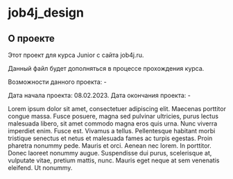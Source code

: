 # job4j_design

## О проекте

Этот проект для курса Junior с сайта job4j.ru.

Данный файл будет дополняться в процессе прохождения курса.

Возможности данного проекта: -

Дата начала проекта: 08.02.2023.
Дата окончания проекта: -

Lorem ipsum dolor sit amet, consectetuer adipiscing elit. Maecenas porttitor congue massa. Fusce posuere, magna sed pulvinar ultricies, purus lectus malesuada libero, sit amet commodo magna eros quis urna.
Nunc viverra imperdiet enim. Fusce est. Vivamus a tellus.
Pellentesque habitant morbi tristique senectus et netus et malesuada fames ac turpis egestas. Proin pharetra nonummy pede. Mauris et orci.
Aenean nec lorem. In porttitor. Donec laoreet nonummy augue.
Suspendisse dui purus, scelerisque at, vulputate vitae, pretium mattis, nunc. Mauris eget neque at sem venenatis eleifend. Ut nonummy.
